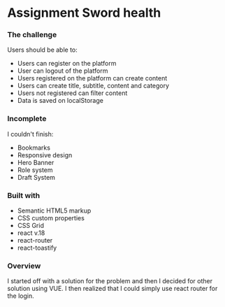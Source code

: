# Assignment Sword health

### The challenge

Users should be able to:

- Users can register on the platform
- User can logout of the platform
- Users registered on the platform can create content
- Users can create title, subtitle, content and category
- Users not registered can filter content
- Data is saved on localStorage

### Incomplete

I couldn't finish:

- Bookmarks
- Responsive design
- Hero Banner
- Role system
- Draft System

### Built with

- Semantic HTML5 markup
- CSS custom properties
- CSS Grid
- react v.18
- react-router
- react-toastify

### Overview

I started off with a solution for the problem and then I decided for other solution using VUE. I then realized that I could simply use react router for the login.
